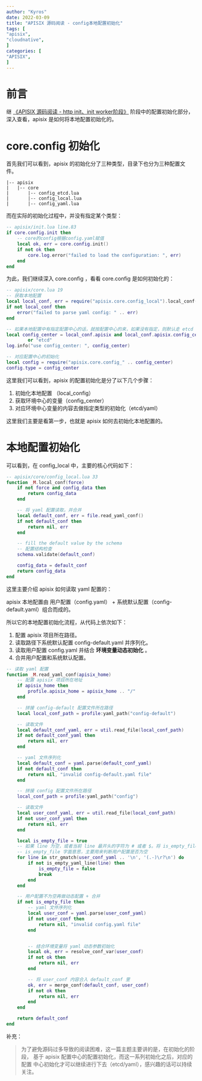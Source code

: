 ```yaml
---
author: "Kyros"
date: 2022-03-09
title: "APISIX 源码阅读 - config本地配置初始化"
tags: [
"apisix",
"cloudnative",
]
categories: [
"APISIX",
]
---
```


# 前言
继 [《APISIX 源码阅读 - http init、init worker阶段》](http://code4rice.com/post/apisix-http-init) 阶段中的配置初始化部分，深入查看，apisix 是如何将本地配置初始化的。

# core.config 初始化
首先我们可以看到，apisix 的初始化分了三种类型，目录下也分为三种配置文件。

```
|-- apisix
|   |-- core
|       |-- config_etcd.lua
|       |-- config_local.lua
|       |-- config_yaml.lua
```

而在实际的初始化过程中，并没有指定某个类型：

```lua
-- apisix/init.lua line.83
if core.config.init then
    -- core的config根据config.yaml赋值
    local ok, err = core.config.init()
    if not ok then
        core.log.error("failed to load the configuration: ", err)
    end
end
```

为此，我们继续深入 core.config ，看看 core.config 是如何初始化的：

```lua
-- apisix/core.lua 19
-- 获取本地配置
local local_conf, err = require("apisix.core.config_local").local_conf()
if not local_conf then
    error("failed to parse yaml config: " .. err)
end

-- 如果本地配置中有指定配置中心的话，就按配置中心的来，如果没有指定，则默认走 etcd
local config_center = local_conf.apisix and local_conf.apisix.config_center
        or "etcd"
log.info("use config_center: ", config_center)

-- 对应配置中心的初始化
local config = require("apisix.core.config_" .. config_center)
config.type = config_center
```

这里我们可以看到，apisix 的配置初始化是分了以下几个步骤：

1. 初始化本地配置 （local_config）
2. 获取环境中心的变量（config_center）
3. 对应环境中心变量的内容去做指定类型的初始化（etcd/yaml）

这里我们主要是看第一步，也就是 apisix 如何去初始化本地配置的。

# 本地配置初始化

可以看到，在 config_local 中，主要的核心代码如下：
```lua
-- apisix/core/config_local.lua 33
function _M.local_conf(force)
    if not force and config_data then
        return config_data
    end

    -- 将 yaml 配置读取，并合并
    local default_conf, err = file.read_yaml_conf()
    if not default_conf then
        return nil, err
    end

    -- fill the default value by the schema
    -- 配置结构检查
    schema.validate(default_conf)

    config_data = default_conf
    return config_data
end
```

这里主要介绍 apisix 如何读取 yaml 配置的：

apisix 本地配置由 用户配置（config.yaml） + 系统默认配置（config-default.yaml）组合而成的。

所以它的本地配置初始化流程，从代码上依次如下：
1. 配置 apisix 项目所在路径。
2. 读取路径下系统默认配置 config-default.yaml 并序列化。
3. 读取用户配置 config.yaml 并结合 **环境变量动态初始化** 。
4. 合并用户配置和系统默认配置。

```lua
-- 读取 yaml 配置
function _M.read_yaml_conf(apisix_home)
    -- 配置 apisix 项目所在地址
    if apisix_home then
        profile.apisix_home = apisix_home .. "/"
    end

    -- 拼接 config-default 配置文件所在路径
    local local_conf_path = profile:yaml_path("config-default")

    -- 读取文件
    local default_conf_yaml, err = util.read_file(local_conf_path)
    if not default_conf_yaml then
        return nil, err
    end

    -- yaml 文件序列化
    local default_conf = yaml.parse(default_conf_yaml)
    if not default_conf then
        return nil, "invalid config-default.yaml file"
    end

    -- 拼接 config 配置文件所在路径
    local_conf_path = profile:yaml_path("config")

    -- 读取文件
    local user_conf_yaml, err = util.read_file(local_conf_path)
    if not user_conf_yaml then
        return nil, err
    end

    local is_empty_file = true
    -- 如果 line 为空，或者当前 line 最开头的字符为 # 或者 $。将 is_empty_file 设为 false
    -- is_empty_file 字面意思，主要用来判断用户配置是否为空
    for line in str_gmatch(user_conf_yaml .. '\n', '(.-)\r?\n') do
        if not is_empty_yaml_line(line) then
            is_empty_file = false
            break
        end
    end

    -- 用户配置不为空再做动态配置 + 合并
    if not is_empty_file then
        -- yaml 文件序列化
        local user_conf = yaml.parse(user_conf_yaml)
        if not user_conf then
            return nil, "invalid config.yaml file"
        end


        -- 结合环境变量将 yaml 动态参数初始化
        local ok, err = resolve_conf_var(user_conf)
        if not ok then
            return nil, err
        end

        -- 将 user_conf 内容合入 default_conf 里
        ok, err = merge_conf(default_conf, user_conf)
        if not ok then
            return nil, err
        end
    end

    return default_conf
end
```

补充：

> 为了避免源码过多导致的阅读困难，这一篇主题主要讲的是，在初始化的阶段，
基于 apisix 配置中心的配置初始化，而这一系列初始化之后，对应的配置
中心初始化才可以继续进行下去（etcd/yaml），感兴趣的话可以持续关注。

